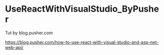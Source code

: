 # UseReactWithVisualStudio_ByPusher
Tut by blog.pusher.com

https://blog.pusher.com/how-to-use-react-with-visual-studio-and-asp-net-web-api/
